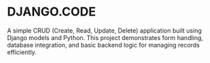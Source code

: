 # DJANGO.CODE
A simple CRUD (Create, Read, Update, Delete) application built using Django models and Python. This project demonstrates form handling, database integration, and basic backend logic for managing records efficiently.
